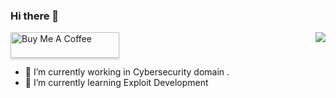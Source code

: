 ### Hi there 👋

<img align="right" src="https://github-readme-stats.vercel.app/api?username=sh377c0d3&count_private=true&show_icons=true">

<a href="https://www.buymeacoffee.com/sh377c0d3" target="_blank"><img src="https://www.buymeacoffee.com/assets/img/custom_images/orange_img.png" alt="Buy Me A Coffee" style="height: 41px !important;width: 174px !important;box-shadow: 0px 3px 2px 0px rgba(190, 190, 190, 0.5) !important;-webkit-box-shadow: 0px 3px 2px 0px rgba(190, 190, 190, 0.5) !important;" ></a>

- 🔭 I’m currently working in Cybersecurity domain .
- 🌱 I’m currently learning Exploit Development
